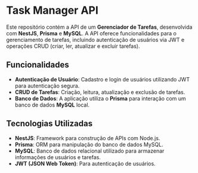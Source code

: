 # Task Manager API

Este repositório contém a API de um **Gerenciador de Tarefas**, desenvolvida com **NestJS**, **Prisma** e **MySQL**. A API oferece funcionalidades para o gerenciamento de tarefas, incluindo autenticação de usuários via JWT e operações CRUD (criar, ler, atualizar e excluir tarefas).

## Funcionalidades

- **Autenticação de Usuário**: Cadastro e login de usuários utilizando JWT para autenticação segura.
- **CRUD de Tarefas**: Criação, leitura, atualização e exclusão de tarefas.
- **Banco de Dados**: A aplicação utiliza o **Prisma** para interação com um banco de dados **MySQL** local.

## Tecnologias Utilizadas

- **NestJS**: Framework para construção de APIs com Node.js.
- **Prisma**: ORM para manipulação do banco de dados MySQL.
- **MySQL**: Banco de dados relacional utilizado para armazenar informações de usuários e tarefas.
- **JWT (JSON Web Token)**: Para autenticação de usuários.
